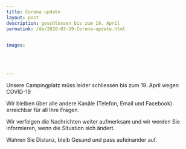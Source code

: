 ```yaml
---
title: Corona update
layout: post
description: geschlossen bis zum 19. April
permalink: /de/2020-03-19-Corona-update.html

    
images: 
    
    
    
    
---
```


Unsere Campingplatz müss leider schliessen bis zum 19. April wegen COVID-19

Wir bleiben über alle andere Kanäle (Telefon, Email und Facebook) erreichbar für all Ihre Fragen.  

Wir verfolgen die Nachrichten weiter aufmerksam und wir werden Sie informieren, wenn die Situation sich ändert. 

Wahren Sie Distanz, bleib Gesund und pass aufeinander auf.



